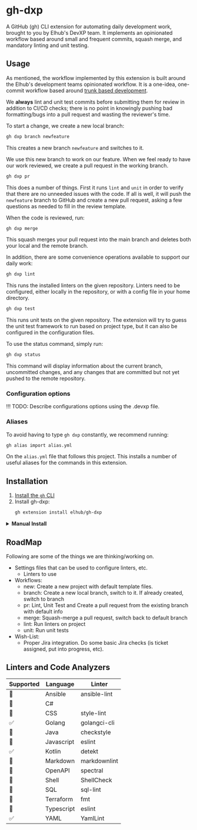 # gh-dxp

A GitHub (gh) CLI extension for automating daily development work, brought to you by Elhub's DevXP team. It implements an opinionated workflow based around small and frequent commits, squash merge, and mandatory linting and unit testing.

## Usage

As mentioned, the workflow implemented by this extension is built around the Elhub's development teams opinionated workflow. It is a one-idea, one-commit workflow based around [trunk based development](https://trunkbaseddevelopment.com/).

We **always** lint and unit test commits before submitting them for review in addition to CI/CD checks; there is no point in knowingly pushing bad formatting/bugs into a pull request and wasting the reviewer's time.

To start a change, we create a new local branch:

   ```sh
   gh dxp branch newfeature
   ```

This creates a new branch `newfeature` and switches to it.

We use this new branch to work on our feature. When we feel ready to have our work reviewed, we create a pull request in the working branch.

   ```sh
   gh dxp pr
   ```

This does a number of things. First it runs `lint` and `unit` in order to verify that there are no unneeded issues with the code. If all is well, it will push the `newfeature` branch to GitHub and create a new pull request, asking a few questions as needed to fill in the review template.

When the code is reviewed, run:

   ```sh
   gh dxp merge
   ```

This squash merges your pull request into the main branch and deletes both your local and the remote branch.

In addition, there are some convenience operations available to support our daily work:

   ```sh
   gh dxp lint
   ```

This runs the installed linters on the given repository. Linters need to be configured, either locally in the repository, or with a config file in your home directory.

   ```sh
   gh dxp test
   ```

This runs unit tests on the given repository. The extension will try to guess the unit test framework to run based on project type, but it can also be configured in the configuration files.

To use the status command, simply run:

```sh
gh dxp status
```

This command will display information about the current branch, uncommitted changes, and any changes that are committed but not yet pushed to the remote repository.

### Configuration options

!!! TODO: Describe configurations options using the .devxp file.

### Aliases

To avoid having to type `gh dxp` constantly, we recommend running:

   ```sh
   gh alias import alias.yml
   ```

On the `alias.yml` file that follows this project. This installs a number of useful aliases for the commands in this extension.

## Installation

1. [Install the `gh` CLI](https://github.com/cli/cli#installation)
2. Install gh-dxp:
    ```sh
    gh extension install elhub/gh-dxp
    ```

<details>
   <summary><strong>Manual Install</strong></summary>

If you want to install this extension **manually**, follow these steps:

1. Clone the repo

    ```bash
    # git
    git clone https://github.com/elhub/gh-dxp
    ```

2. Build and install locally

    ```bash
    cd gh-dxp; make clean install
    ```

</details>

## RoadMap

Following are some of the things we are thinking/working on.

* Settings files that can be used to configure linters, etc.
  * Linters to use
* Workflows:
  * new:  Create a new project with default template files.
  * branch: Create a new local branch, switch to it. If already created, switch to branch
  * pr: Lint, Unit Test and Create a pull request from the existing branch with default info
  * merge: Squash-merge a pull request, switch back to default branch
  * lint: Run linters on project
  * unit: Run unit tests
* Wish-List:
  * Proper Jira integration. Do some basic Jira checks (is ticket assigned, put into progress, etc).

## Linters and Code Analyzers

| Supported             | Language   | Linter       |
|-----------------------|------------|--------------|
| :black_square_button: | Ansible    | ansible-lint |
| :black_square_button: | C#         |              |
| :black_square_button: | CSS        | style-lint   |
| :white_check_mark:    | Golang     | golangci-cli |
| :black_square_button: | Java       | checkstyle   |
| :black_square_button: | Javascript | eslint       |
| :white_check_mark:    | Kotlin     | detekt       |
| :black_square_button: | Markdown   | markdownlint |
| :black_square_button: | OpenAPI    | spectral     |
| :black_square_button: | Shell      | ShellCheck   |
| :black_square_button: | SQL        | sql-lint     |
| :black_square_button: | Terraform  | fmt          |
| :black_square_button: | Typescript | eslint       |
| :white_check_mark:    | YAML       | YamlLint     |
